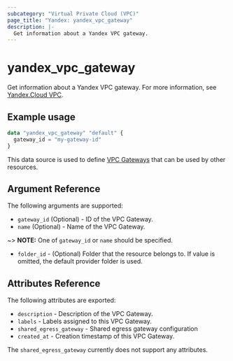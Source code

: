 ```yaml
---
subcategory: "Virtual Private Cloud (VPC)"
page_title: "Yandex: yandex_vpc_gateway"
description: |-
  Get information about a Yandex VPC gateway.
---
```



# yandex_vpc_gateway




Get information about a Yandex VPC gateway. For more information, see [Yandex.Cloud VPC](https://cloud.yandex.com/docs/vpc/concepts/index).

## Example usage

```terraform
data "yandex_vpc_gateway" "default" {
  gateway_id = "my-gateway-id"
}
```

This data source is used to define [VPC Gateways](https://cloud.yandex.com/docs/vpc/concepts/gateway) that can be used by other resources.

## Argument Reference

The following arguments are supported:

* `gateway_id` (Optional) - ID of the VPC Gateway.
* `name` (Optional) - Name of the VPC Gateway.

~> **NOTE:** One of `gateway_id` or `name` should be specified.

* `folder_id` - (Optional) Folder that the resource belongs to. If value is omitted, the default provider folder is used.

## Attributes Reference

The following attributes are exported:

* `description` - Description of the VPC Gateway.
* `labels` - Labels assigned to this VPC Gateway.
* `shared_egress_gateway` - Shared egress gateway configuration
* `created_at` - Creation timestamp of this VPC Gateway.

The `shared_egress_gateway` currently does not support any attributes.
